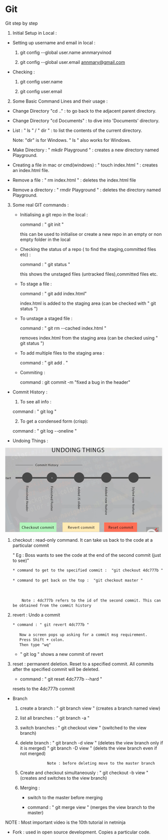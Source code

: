 # Git
Git step by step



1. Initial Setup in Local :
  
  * Setting up username and email in local :
     
     1. git config --global user.name annmaryvinod

     2. git config --global user.email annmary@gmail.com

 * Checking :
     
     1. git config user.name

     2. git config user.email




2. Some Basic Command Lines and their usage :

  * Change Directory "cd .." : to go back to the adjacent parent directory.

  * Change Directory "cd Documents" : to dive into 'Documents' directory.

  *  List : " ls " / " dir " : to list the contents of the current directory.
       
       Note: "dir" is for Windows.
       " ls " also works for Windows.

  * Make Directory : " mkdir Playground " : creates a new directory named Playground.

  * Creating a file in mac or cmd(windows) : " touch index.html " : creates an index.html file.

  * Remove a file : " rm index.html " : deletes the index.html file

  *  Remove a directory : " rmdir Playground " : deletes the directory named Playground.      






3. Some real GIT commands :

   * Initialising a git repo in the local :

       command :   " git init "

       this can be used to initialise or create a new repo in an empty or non empty folder in the local 

   * Checking the status of a repo ( to find the staging,committed files etc) :

      command : " git status "

      this shows the unstaged files (untracked files),committed files etc.

   * To stage a file :

      command : " git add index.html"    

      index.html is added to the staging area (can be checked with " git status ")

   * To unstage a staged file :

     command : " git rm --cached index.html "

     removes index.html from the staging area (can be checked using " git status ")   



   * To add multiple files to the staging area :

     command : " git add . "



   * Commiting :

     command : git commit -m "fixed a bug in the header"    



  * Commit History :

    1. To see all info :
    
    command : " git log "   

    2. To get a condensed form (crisp):

    command : " git log --oneline "






  * Undoing Things :

   <img src="undo.png">

   1. checkout : read-only command. It can take us back to the code at a particular commit

        " Eg : Boss wants to see the code at the end of the second commit (just to see)"

          * command to get to the specified commit :  "git checkout 4dc777b "

          * command to get back on the top :  "git checkout master "

   

              Note : 4dc777b refers to the id of the second commit. This can be obtained from the commit history


   2. revert : Undo a commit 


          * command : " git revert 4dc777b "
             
             Now a screen pops up asking for a commit msg requirement.
             Press Shift + colon.
             Then type "wq"


         * " git log " shows a new commit of revert



   3. reset : permanent deletion. Reset to a specified commit. All commits after the specified commit will be deleted.


      * command   : " git reset 4dc777b --hard "


      resets to the 4dc777b commit         


  * Branch

      1. create a branch : " git branch view "    (creates a branch named view) 

      2. list all branches : " git branch -a "

      3. switch branches : " git checkout view "    (switched to the view branch) 

      4. delete branch : " git branch -d view "    (deletes the view branch only if it is merged)
                         " git branch -D view "    (delets the view branch even if not merged)

                         Note : before deleting move to the master branch
 

      5. Create and checkout simultaneously : " git checkout -b view "    (creates and switches to the view branch)

      6. Merging :
         
         * switch to the master before merging 

         * command : " git merge view "                (merges the view branch to the master)



NOTE : Most important video is the 10th tutorial in netninja


* Fork : used in open source development. Copies a particular code.


